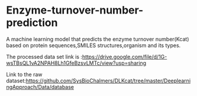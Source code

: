 # Enzyme-turnover-number-prediction
A machine learning model that predicts the enzyme turnover number(Kcat) based on protein sequences,SMILES structures,organism and its types.


The processed data set link is :https://drive.google.com/file/d/1G-wsTBsQL1vA2NPAH8Lh1GfeBzsvLMTc/view?usp=sharing


Link to the raw dataset:https://github.com/SysBioChalmers/DLKcat/tree/master/DeeplearningApproach/Data/database
